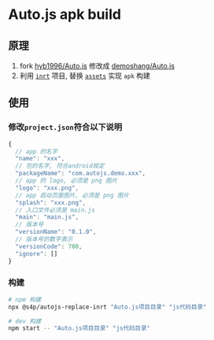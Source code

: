 # Auto.js apk build

## 原理

1. fork [hyb1996/Auto.js](https://github.com/hyb1996/Auto.js) 修改成 [demoshang/Auto.js](https://github.com/demoshang/Auto.js)
2. 利用 [`inrt`](https://github.com/demoshang/Auto.js/tree/master/inrt) 项目, 替换 [`assets`](https://github.com/demoshang/Auto.js/blob/master/inrt/src/main/assets) 实现 `apk` 构建

## 使用

### 修改`project.json`符合以下说明

```js
{
  // app 的名字
  "name": "xxx",
  // 包的名字, 符合android规定
  "packageName": "com.autojs.demo.xxx",
  // app 的 logo, 必须是 png 图片
  "logo": "xxx.png",
  // app 启动页面图片, 必须是 png 图片
  "splash": "xxx.png",
  // 入口文件必须是 main.js
  "main": "main.js",
  // 版本号
  "versionName": "0.1.0",
  // 版本号的数字表示
  "versionCode": 700,
  "ignore": []
}
```

### 构建

```bash
# npm 构建
npx @s4p/autojs-replace-inrt "Auto.js项目目录" "js代码目录"

# dev 构建
npm start -- "Auto.js项目目录" "js代码目录"
```
